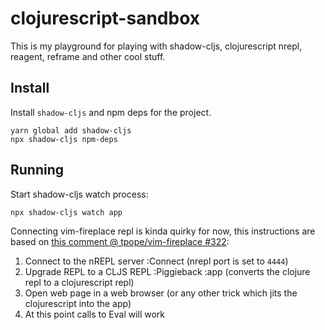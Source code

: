 # clojurescript-sandbox

This is my playground for playing with shadow-cljs, clojurescript nrepl,
reagent, reframe and other cool stuff.

## Install

Install `shadow-cljs` and npm deps for the project.

```
yarn global add shadow-cljs
npx shadow-cljs npm-deps
```

## Running

Start shadow-cljs watch process:

```
npx shadow-cljs watch app
```

Connecting vim-fireplace repl is kinda quirky for now, this instructions
are based on [this comment @ tpope/vim-fireplace #322](https://github.com/tpope/vim-fireplace/issues/322#issuecomment-417461929):

1. Connect to the nREPL server :Connect (nrepl port is set to `4444`)
1. Upgrade REPL to a CLJS REPL :Piggieback :app (converts the clojure repl to a clojurescript repl)
1. Open web page in a web browser (or any other trick which jits the clojurescript into the app)
1. At this point calls to Eval will work

